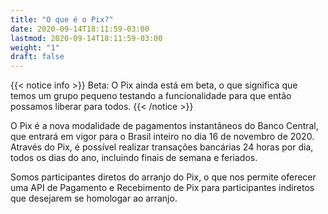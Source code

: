 ```yaml
---
title: "O que é o Pix?"
date: 2020-09-14T18:11:59-03:00
lastmod: 2020-09-14T18:11:59-03:00
weight: "1"
draft: false
---
```

{{< notice info >}}
Beta: O Pix ainda está em beta, o que significa que temos um grupo pequeno testando a funcionalidade para que então possamos liberar para todos.
{{< /notice >}}

O Pix é a nova modalidade de pagamentos instantâneos do Banco Central, que entrará em vigor para o Brasil inteiro no dia 16 de novembro de 2020. Através do Pix, é possível realizar transações bancárias 24 horas por dia, todos os dias do ano, incluindo finais de semana e feriados.

Somos participantes diretos do arranjo do Pix, o que nos permite oferecer uma API de Pagamento e Recebimento de Pix para participantes indiretos que desejarem se homologar ao arranjo.
